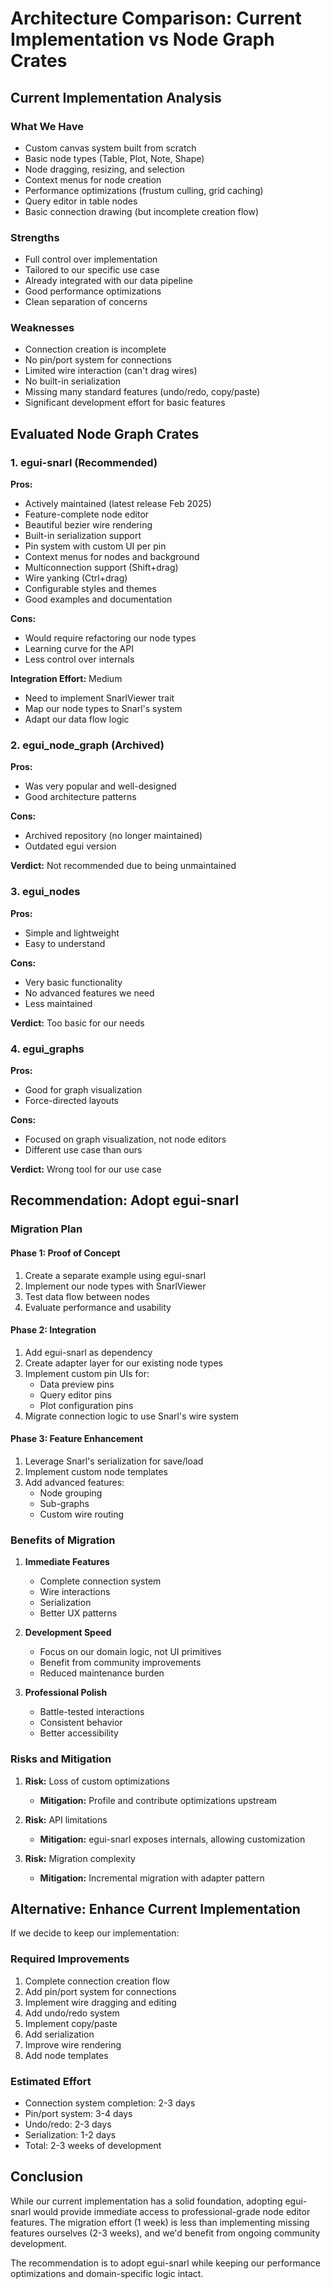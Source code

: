 # Architecture Comparison: Current Implementation vs Node Graph Crates

## Current Implementation Analysis

### What We Have
- Custom canvas system built from scratch
- Basic node types (Table, Plot, Note, Shape)
- Node dragging, resizing, and selection
- Context menus for node creation
- Performance optimizations (frustum culling, grid caching)
- Query editor in table nodes
- Basic connection drawing (but incomplete creation flow)

### Strengths
- Full control over implementation
- Tailored to our specific use case
- Already integrated with our data pipeline
- Good performance optimizations
- Clean separation of concerns

### Weaknesses
- Connection creation is incomplete
- No pin/port system for connections
- Limited wire interaction (can't drag wires)
- No built-in serialization
- Missing many standard features (undo/redo, copy/paste)
- Significant development effort for basic features

## Evaluated Node Graph Crates

### 1. egui-snarl (Recommended)
**Pros:**
- Actively maintained (latest release Feb 2025)
- Feature-complete node editor
- Beautiful bezier wire rendering
- Built-in serialization support
- Pin system with custom UI per pin
- Context menus for nodes and background
- Multiconnection support (Shift+drag)
- Wire yanking (Ctrl+drag)
- Configurable styles and themes
- Good examples and documentation

**Cons:**
- Would require refactoring our node types
- Learning curve for the API
- Less control over internals

**Integration Effort:** Medium
- Need to implement SnarlViewer trait
- Map our node types to Snarl's system
- Adapt our data flow logic

### 2. egui_node_graph (Archived)
**Pros:**
- Was very popular and well-designed
- Good architecture patterns

**Cons:**
- Archived repository (no longer maintained)
- Outdated egui version

**Verdict:** Not recommended due to being unmaintained

### 3. egui_nodes
**Pros:**
- Simple and lightweight
- Easy to understand

**Cons:**
- Very basic functionality
- No advanced features we need
- Less maintained

**Verdict:** Too basic for our needs

### 4. egui_graphs
**Pros:**
- Good for graph visualization
- Force-directed layouts

**Cons:**
- Focused on graph visualization, not node editors
- Different use case than ours

**Verdict:** Wrong tool for our use case

## Recommendation: Adopt egui-snarl

### Migration Plan

#### Phase 1: Proof of Concept
1. Create a separate example using egui-snarl
2. Implement our node types with SnarlViewer
3. Test data flow between nodes
4. Evaluate performance and usability

#### Phase 2: Integration
1. Add egui-snarl as dependency
2. Create adapter layer for our existing node types
3. Implement custom pin UIs for:
   - Data preview pins
   - Query editor pins
   - Plot configuration pins
4. Migrate connection logic to use Snarl's wire system

#### Phase 3: Feature Enhancement
1. Leverage Snarl's serialization for save/load
2. Implement custom node templates
3. Add advanced features:
   - Node grouping
   - Sub-graphs
   - Custom wire routing

### Benefits of Migration

1. **Immediate Features**
   - Complete connection system
   - Wire interactions
   - Serialization
   - Better UX patterns

2. **Development Speed**
   - Focus on our domain logic, not UI primitives
   - Benefit from community improvements
   - Reduced maintenance burden

3. **Professional Polish**
   - Battle-tested interactions
   - Consistent behavior
   - Better accessibility

### Risks and Mitigation

1. **Risk:** Loss of custom optimizations
   - **Mitigation:** Profile and contribute optimizations upstream

2. **Risk:** API limitations
   - **Mitigation:** egui-snarl exposes internals, allowing customization

3. **Risk:** Migration complexity
   - **Mitigation:** Incremental migration with adapter pattern

## Alternative: Enhance Current Implementation

If we decide to keep our implementation:

### Required Improvements
1. Complete connection creation flow
2. Add pin/port system for connections
3. Implement wire dragging and editing
4. Add undo/redo system
5. Implement copy/paste
6. Add serialization
7. Improve wire rendering
8. Add node templates

### Estimated Effort
- Connection system completion: 2-3 days
- Pin/port system: 3-4 days
- Undo/redo: 2-3 days
- Serialization: 1-2 days
- Total: 2-3 weeks of development

## Conclusion

While our current implementation has a solid foundation, adopting egui-snarl would provide immediate access to professional-grade node editor features. The migration effort (1 week) is less than implementing missing features ourselves (2-3 weeks), and we'd benefit from ongoing community development.

The recommendation is to adopt egui-snarl while keeping our performance optimizations and domain-specific logic intact. 